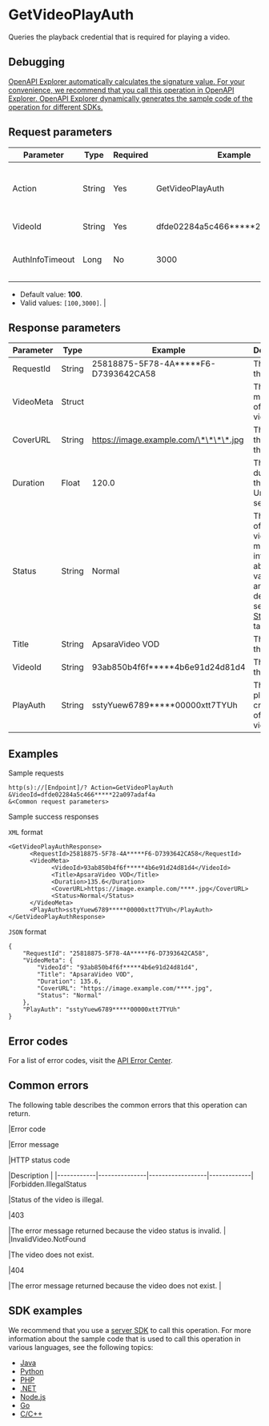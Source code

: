 # GetVideoPlayAuth

Queries the playback credential that is required for playing a video.

## Debugging

[OpenAPI Explorer automatically calculates the signature value. For your convenience, we recommend that you call this operation in OpenAPI Explorer. OpenAPI Explorer dynamically generates the sample code of the operation for different SDKs.](https://api.aliyun.com/#product=vod&api=GetVideoPlayAuth&type=RPC&version=2017-03-21)

## Request parameters

|Parameter|Type|Required|Example|Description|
|---------|----|--------|-------|-----------|
|Action|String|Yes|GetVideoPlayAuth|The operation that you want to perform. Set the value to **GetVideoPlayAuth**. |
|VideoId|String|Yes|dfde02284a5c466\*\*\*\*\*22a097adaf4a|The ID of the video. |
|AuthInfoTimeout|Long|No|3000|The validity period of the playback credential. Unit: seconds.

 -   Default value: **100**.
-   Valid values: `[100,3000]`. |

## Response parameters

|Parameter|Type|Example|Description|
|---------|----|-------|-----------|
|RequestId|String|25818875-5F78-4A\*\*\*\*\*F6-D7393642CA58|The ID of the request. |
|VideoMeta|Struct| |The metadata of the video. |
|CoverURL|String|https://image.example.com/\*\*\*\*.jpg|The URL of the video thumbnail. |
|Duration|Float|120.0|The duration of the video. Unit: seconds. |
|Status|String|Normal|The status of the video. For more information about the value range and description, see the [Status](~~52839~~) table. |
|Title|String|ApsaraVideo VOD|The title of the video. |
|VideoId|String|93ab850b4f6f\*\*\*\*\*4b6e91d24d81d4|The ID of the video. |
|PlayAuth|String|sstyYuew6789\*\*\*\*\*00000xtt7TYUh|The playback credential of the video. |

## Examples

Sample requests

```
http(s)://[Endpoint]/? Action=GetVideoPlayAuth
&VideoId=dfde02284a5c466*****22a097adaf4a
&<Common request parameters>
```

Sample success responses

`XML` format

```
<GetVideoPlayAuthResponse>
      <RequestId>25818875-5F78-4A*****F6-D7393642CA58</RequestId>
      <VideoMeta>
            <VideoId>93ab850b4f6f*****4b6e91d24d81d4</VideoId>
            <Title>ApsaraVideo VOD</Title>
            <Duration>135.6</Duration>
            <CoverURL>https://image.example.com/****.jpg</CoverURL>
            <Status>Normal</Status>
      </VideoMeta>
      <PlayAuth>sstyYuew6789*****00000xtt7TYUh</PlayAuth>
</GetVideoPlayAuthResponse>
```

`JSON` format

```
{
    "RequestId": "25818875-5F78-4A*****F6-D7393642CA58",
    "VideoMeta": {
        "VideoId": "93ab850b4f6f*****4b6e91d24d81d4",
        "Title": "ApsaraVideo VOD",
        "Duration": 135.6,
        "CoverURL": "https://image.example.com/****.jpg",
        "Status": "Normal"
    },
    "PlayAuth": "sstyYuew6789*****00000xtt7TYUh"
}
```

## Error codes

For a list of error codes, visit the [API Error Center](https://error-center.alibabacloud.com/status/product/vod).

## Common errors

The following table describes the common errors that this operation can return.

|Error code

|Error message

|HTTP status code

|Description |
|------------|---------------|------------------|-------------|
|Forbidden.IllegalStatus

|Status of the video is illegal.

|403

|The error message returned because the video status is invalid. |
|InvalidVideo.NotFound

|The video does not exist.

|404

|The error message returned because the video does not exist. |

## SDK examples

We recommend that you use a [server SDK](~~101789~~) to call this operation. For more information about the sample code that is used to call this operation in various languages, see the following topics:

-   [Java](~~61063~~)
-   [Python](~~61054~~)
-   [PHP](~~61069~~)
-   [.NET](~~84750~~)
-   [Node.js](~~101396~~)
-   [Go](~~101411~~)
-   [C/C++](~~101261~~)

